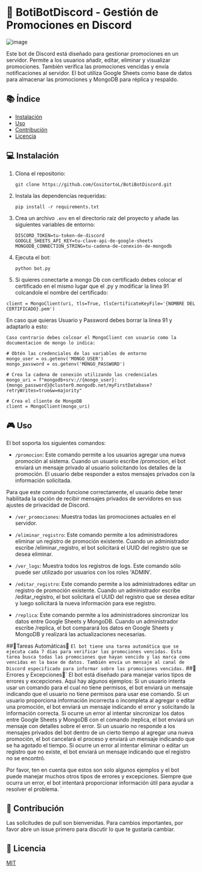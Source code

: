 # 🤖 BotiBotDiscord - Gestión de Promociones en Discord

![image](https://github.com/CositortoL/BotiBotDiscord/assets/134352245/e75e2e9b-43b1-4600-ba19-94da6df9c11a)


Este bot de Discord está diseñado para gestionar promociones en un servidor. Permite a los usuarios añadir, editar, eliminar y visualizar promociones. También verifica las promociones vencidas y envía notificaciones al servidor. El bot utiliza Google Sheets como base de datos para almacenar las promociones y MongoDB para réplica y respaldo.

## 📚 Índice

- [Instalación](#instalación)
- [Uso](#uso)
- [Contribución](#contribución)
- [Licencia](#licencia)

## 💻 Instalación

1. Clona el repositorio:
    ```
    git clone https://github.com/CositortoL/BotiBotDiscord.git
    ```
2. Instala las dependencias requeridas:
    ```
    pip install -r requirements.txt
    ```
3. Crea un archivo `.env` en el directorio raíz del proyecto y añade las siguientes variables de entorno:
    ```
    DISCORD_TOKEN=tu-token-de-discord
    GOOGLE_SHEETS_API_KEY=tu-clave-api-de-google-sheets
    MONGODB_CONNECTION_STRING=tu-cadena-de-conexión-de-mongodb
    ```
4. Ejecuta el bot:
    ```
    python bot.py
    ```
5. Si quieres conectarte a mongo Db con certificado debes colocar el certificado en el mismo lugar que el .py y modificar la linea 91 colcandole el nombre del certificado:
```
client = MongoClient(uri, tls=True, tlsCertificateKeyFile='{NOMBRE DEL CERTIFICADO}.pem')
```
En caso que quieras Usuario y Password debes borrar la linea 91 y adaptarlo a esto:
```
Caso contrario debes colcoar el MongoClient con usuario como la documentacion de mongo lo indica:

# Obtén las credenciales de las variables de entorno
mongo_user = os.getenv('MONGO_USER')
mongo_password = os.getenv('MONGO_PASSWORD')

# Crea la cadena de conexión utilizando las credenciales
mongo_uri = f"mongodb+srv://{mongo_user}:{mongo_password}@cluster0.mongodb.net/myFirstDatabase?retryWrites=true&w=majority"

# Crea el cliente de MongoDB
client = MongoClient(mongo_uri)
``` 
  
## 🎮 Uso

El bot soporta los siguientes comandos:

- `/promocion`: Este comando permite a los usuarios agregar una nueva promoción al sistema. Cuando un usuario escribe /promocion, el bot enviará un mensaje privado al usuario solicitando los detalles de la promoción. El usuario debe responder a estos mensajes privados con la información solicitada.

Para que este comando funcione correctamente, el usuario debe tener habilitada la opción de recibir mensajes privados de servidores en sus ajustes de privacidad de Discord.

- `/ver_promociones`: Muestra todas las promociones actuales en el servidor.

- `/eliminar_registro`: Este comando permite a los administradores eliminar un registro de promoción existente. Cuando un administrador escribe /eliminar_registro, el bot solicitará el UUID del registro que se desea eliminar.

- `/ver_logs`: Muestra todos los registros de logs. Este comando sólo puede ser utilizado por usuarios con los roles 'ADMIN'.

- `/editar_registro`: Este comando permite a los administradores editar un registro de promoción existente. Cuando un administrador escribe /editar_registro, el bot solicitará el UUID del registro que se desea editar y luego solicitará la nueva información para ese registro.

- `/replica`: Este comando permite a los administradores sincronizar los datos entre Google Sheets y MongoDB. Cuando un administrador escribe /replica, el bot comparará los datos en Google Sheets y MongoDB y realizará las actualizaciones necesarias.


##👾Tareas Automáticas👾
`
El bot tiene una tarea automática que se ejecuta cada 7 días para verificar las promociones vencidas. Esta tarea busca todas las promociones que hayan vencido y las marca como vencidas en la base de datos. También envía un mensaje al canal de Discord especificado para informar sobre las promociones vencidas.
`
##🚨Errores y Excepciones🚨`
El bot está diseñado para manejar varios tipos de errores y excepciones. Aquí hay algunos ejemplos:
Si un usuario intenta usar un comando para el cual no tiene permisos, el bot enviará un mensaje indicando que el usuario no tiene permisos para usar ese comando.
Si un usuario proporciona información incorrecta o incompleta al agregar o editar una promoción, el bot enviará un mensaje indicando el error y solicitando la información correcta.
Si ocurre un error al intentar sincronizar los datos entre Google Sheets y MongoDB con el comando /replica, el bot enviará un mensaje con detalles sobre el error.
Si un usuario no responde a los mensajes privados del bot dentro de un cierto tiempo al agregar una nueva promoción, el bot cancelará el proceso y enviará un mensaje indicando que se ha agotado el tiempo.
Si ocurre un error al intentar eliminar o editar un registro que no existe, el bot enviará un mensaje indicando que el registro no se encontró.

Por favor, ten en cuenta que estos son solo algunos ejemplos y el bot puede manejar muchos otros tipos de errores y excepciones. Siempre que ocurra un error, el bot intentará proporcionar información útil para ayudar a resolver el problema.
`

## 👥 Contribución

Las solicitudes de pull son bienvenidas. Para cambios importantes, por favor abre un issue primero para discutir lo que te gustaría cambiar.

## 📄 Licencia

[MIT](https://choosealicense.com/licenses/mit/)
